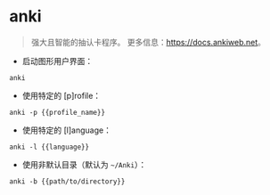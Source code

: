 # anki

> 强大且智能的抽认卡程序。
> 更多信息：<https://docs.ankiweb.net>。

- 启动图形用户界面：

`anki`

- 使用特定的 [p]rofile：

`anki -p {{profile_name}}`

- 使用特定的 [l]anguage：

`anki -l {{language}}`

- 使用非默认目录（默认为 `~/Anki`）：

`anki -b {{path/to/directory}}`